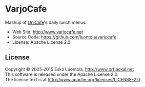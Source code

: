 
VarjoCafe
=========

Mashup of [UniCafe](http://www.unicafe.fi/)'s daily lunch menus.

- Web Site: <http://www.varjocafe.net>
- Source Code: <https://github.com/luontola/varjocafe>
- License: Apache License 2.0


License
-------

Copyright © 2005-2015 Esko Luontola, <http://www.orfjackal.net>  
This software is released under the Apache License 2.0.  
The license text is at http://www.apache.org/licenses/LICENSE-2.0
